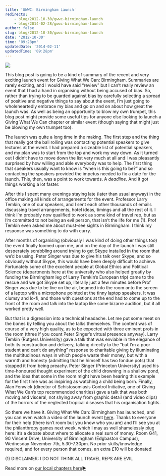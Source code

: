 ```yaml
---
title: 'GWWC: Birmingham Launch'
redirects:
    - blog/2012-10-30/gwwc-birmingham-launch
    - blog/2014-02-28/gwwc-birmingham-launch
author: false
slug: blog/2012-10-30/gwwc-birmingham-launch
date: '2012-10-30'
time: '09:28pm'
updatedDate: '2014-02-11'
updatedTime: '09:28pm'
---
```

![](/images/uploads/simon_2012.jpg)

This blog post is going to be a kind of summary of the recent and very exciting launch event for Giving What We Can: Birmingham. Summaries are rarely exciting, and I would have said “review” but I can’t really review an event that I had a hand in organising without being accused of bias. So, rather than trying to be guarded against bias by carefully selecting a spread of positive and negative things to say about the event, I’m just going to wholeheartedly embrace my bias and go on and on about how great the launch was. As well as being an opportunity to blow my own trumpet, this blog post might provide some useful tips for anyone else looking to launch a Giving What We Can chapter or similar event (though saying that might just be blowing my own trumpet too).

The launch was quite a long time in the making. The first step and the thing that really got the ball rolling was contacting potential speakers to give lectures at the event. I had prepared a sizeable list of potential speakers, and my plan was to start from the top and work my way down. As it turned out I didn’t have to move down the list very much at all and I was pleasantly surprised by how willing and able everybody was to help. The first thing that speakers usually want to know is “when is this going to be?” and so contacting the speakers provided the impetus needed to fix a date for the launch. This, then, was a point to work towards. A _deadline_. And it got things working a lot faster.

After this I spent many evenings staying late (later than usual anyway) in the office making all kinds of arrangements for the event. Professor Larry Temkin, one of our speakers, and I sent each other thousands of emails discussing travel arrangements, hotel ideas, timings and all the rest of it. I think I’m probably now qualified to work as some kind of travel rep, but as I’m committed to not being an evil person, that isn’t the life for me (1). Prof Temkin even asked me about must-see sights in Birmingham. I think my response was something to do with curry.

After months of organising (obviously I was kind of doing other things too) the event finally loomed upon me, and on the day of the launch I was still desperately scrabbling around trying to get Skype installed in the room that we’d be using. Peter Singer was due to give his talk over Skype, and so obviously without Skype, this would have been deeply difficult to achieve. Fortunately some of the excellent people at Global Ethics and Political Science (departments here at the university who also helped greatly by funding the Birmingham leg of Larry Temkin’s European trip) came to the rescue and we got Skype set up, literally just a few minutes before Prof Singer was due to be live on the air, beamed into the room onto the screen of a laptop with a microphone pointed at the tinny laptop speakers. It was clumsy and lo-fi, and those with questions at the end had to come up to the front of the room and talk into the laptop like some bizarre audition, but it all worked pretty well.

But that is a digression into a technical headache. Let me put some meat on the bones by telling you about the talks themselves. The content was of course of a very high quality, as to be expected with three eminent profs in the room (three if you count Peter Singer’s virtual presence anyway). Larry Temkin (Rutgers University) gave a talk that was enviable in the elegance of both its construction and delivery, talking directly to the “but I’m a poor student and can’t do anything” response to charitable giving by illuminating the multitudinous ways in which people waste their money, but with a warmth and honesty (admitting that he himself has two fondue pots) that stopped it from being preachy. Peter Singer (Princeton University) used his time-honoured thought experiment of the child drowning in a shallow pond, and the idea that some in the room might have been hearing this example for the first time was as inspiring as watching a child being born. Finally, Alan Fenwick (director of Schistosomiasis Control Initiative, one of Giving What We Can’s top recommended charities) gave a talk that was both moving and visceral, not shying away from graphic detail (and video clips) of the horrors of the neglected tropical diseases that his organisation fights.

So there we have it. Giving What We Can: Birmingham has launched, and you can even watch a video of the launch event [here](https://www.youtube.com/watch?v=y2nyK5rherg). Thanks to everyone for their help (there isn’t room but you know who you are) and I’ll see you at the philanthropy games next week, which I may as well shamelessly plug here: it’s a debate about where to allocate a real sum of money. Room G41, 90 Vincent Drive, University of Birmingham (Edgbaston Campus), Wednesday November 7th, 5.30-7.30pm. No prior skills/knowledge required, and for every person that comes, an extra £10 will be donated!

(1) DISCLAIMER: I DO NOT THINK ALL TRAVEL REPS ARE EVIL

Read more on [our local chapters here►](/getting-involved/local-chapters)